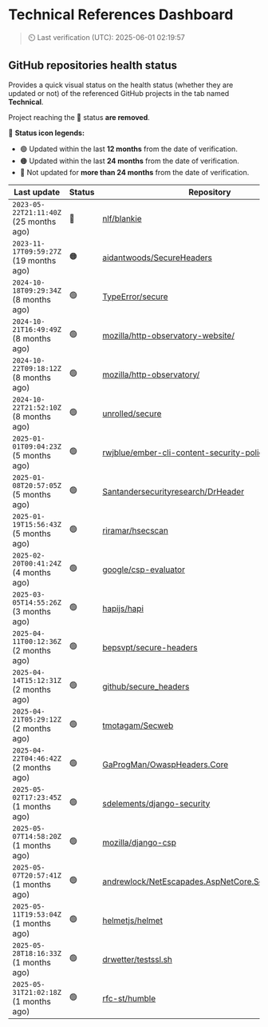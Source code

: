 
# Technical References Dashboard

> :timer_clock: Last verification (UTC): 2025-06-01 02:19:57

## GitHub repositories health status

Provides a quick visual status on the health status (whether they are updated or not) of the referenced GitHub projects in the tab named **Technical**.

Project reaching the :red_circle: status **are removed**.

:speech_balloon: **Status icon legends:**

* :green_circle: Updated within the last **12 months** from the date of verification.
* :orange_circle: Updated within the last **24 months** from the date of verification.
* :red_circle: Not updated for **more than 24 months** from the date of verification.

| Last update | Status | Repository |
| --- | --- | --- |
| `2023-05-22T21:11:40Z` (25 months ago) | :red_circle: | [nlf/blankie](https://github.com/nlf/blankie) |
| `2023-11-17T09:59:27Z` (19 months ago) | :orange_circle: | [aidantwoods/SecureHeaders](https://github.com/aidantwoods/SecureHeaders) |
| `2024-10-18T09:29:34Z` (8 months ago) | :green_circle: | [TypeError/secure](https://github.com/TypeError/secure) |
| `2024-10-21T16:49:49Z` (8 months ago) | :green_circle: | [mozilla/http-observatory-website/](https://github.com/mozilla/http-observatory-website/) |
| `2024-10-22T09:18:12Z` (8 months ago) | :green_circle: | [mozilla/http-observatory/](https://github.com/mozilla/http-observatory/) |
| `2024-10-22T21:52:10Z` (8 months ago) | :green_circle: | [unrolled/secure](https://github.com/unrolled/secure) |
| `2025-01-01T09:04:23Z` (5 months ago) | :green_circle: | [rwjblue/ember-cli-content-security-policy/](https://github.com/rwjblue/ember-cli-content-security-policy/) |
| `2025-01-08T20:57:05Z` (5 months ago) | :green_circle: | [Santandersecurityresearch/DrHeader](https://github.com/Santandersecurityresearch/DrHeader) |
| `2025-01-19T15:56:43Z` (5 months ago) | :green_circle: | [riramar/hsecscan](https://github.com/riramar/hsecscan) |
| `2025-02-20T00:41:24Z` (4 months ago) | :green_circle: | [google/csp-evaluator](https://github.com/google/csp-evaluator) |
| `2025-03-05T14:55:26Z` (3 months ago) | :green_circle: | [hapijs/hapi](https://github.com/hapijs/hapi) |
| `2025-04-11T00:12:36Z` (2 months ago) | :green_circle: | [bepsvpt/secure-headers](https://github.com/bepsvpt/secure-headers) |
| `2025-04-14T15:12:31Z` (2 months ago) | :green_circle: | [github/secure_headers](https://github.com/github/secure_headers) |
| `2025-04-21T05:29:12Z` (2 months ago) | :green_circle: | [tmotagam/Secweb](https://github.com/tmotagam/Secweb) |
| `2025-04-22T04:46:42Z` (2 months ago) | :green_circle: | [GaProgMan/OwaspHeaders.Core](https://github.com/GaProgMan/OwaspHeaders.Core) |
| `2025-05-02T17:23:45Z` (1 months ago) | :green_circle: | [sdelements/django-security](https://github.com/sdelements/django-security) |
| `2025-05-07T14:58:20Z` (1 months ago) | :green_circle: | [mozilla/django-csp](https://github.com/mozilla/django-csp) |
| `2025-05-07T20:57:41Z` (1 months ago) | :green_circle: | [andrewlock/NetEscapades.AspNetCore.SecurityHeaders](https://github.com/andrewlock/NetEscapades.AspNetCore.SecurityHeaders) |
| `2025-05-11T19:53:04Z` (1 months ago) | :green_circle: | [helmetjs/helmet](https://github.com/helmetjs/helmet) |
| `2025-05-28T18:16:33Z` (1 months ago) | :green_circle: | [drwetter/testssl.sh](https://github.com/drwetter/testssl.sh) |
| `2025-05-31T21:02:18Z` (1 months ago) | :green_circle: | [rfc-st/humble](https://github.com/rfc-st/humble) |

